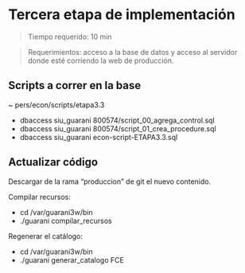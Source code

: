 # Tercera etapa de implementación

> Tiempo requerido: 10 min

> Requerimientos: acceso a la base de datos y acceso al servidor donde esté corriendo la web de producción.


## Scripts a correr en la base 

~ pers/econ/scripts/etapa3.3

- dbaccess siu_guarani 800574/script_00_agrega_control.sql
- dbaccess siu_guarani 800574/script_01_crea_procedure.sql
- dbaccess siu_guarani econ-script-ETAPA3.3.sql


## Actualizar código 

Descargar de la rama “produccion” de git el nuevo contenido.

Compilar recursos: 
- cd /var/guarani3w/bin 
- ./guarani compilar_recursos

Regenerar el catálogo: 
- cd /var/guarani3w/bin 
- ./guarani generar_catalogo FCE
